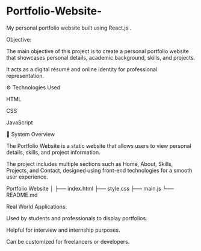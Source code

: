 # Portfolio-Website-
My personal portfolio website built using React.js .

 Objective:

The main objective of this project is to create a personal portfolio website that showcases personal details, academic background, skills, and projects.

It acts as a digital résumé and online identity for professional representation.

⚙️ Technologies Used

HTML

CSS

JavaScript

🧩 System Overview

The Portfolio Website is a static website that allows users to view personal details, skills, and project information.

The project includes multiple sections such as Home, About, Skills, Projects, and Contact, designed using front-end technologies for a smooth user experience.

Portfolio Website
│
├── index.html
├── style.css
├── main.js
└── README.md

Real World Applications:

Used by students and professionals to display portfolios.

Helpful for interview and internship purposes.

Can be customized for freelancers or developers.


